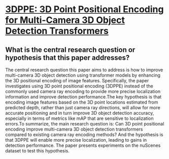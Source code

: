 # [3DPPE: 3D Point Positional Encoding for Multi-Camera 3D Object Detection   Transformers](https://arxiv.org/abs/2211.14710)

## What is the central research question or hypothesis that this paper addresses?

 The central research question this paper aims to address is how to improve multi-camera 3D object detection using transformer models by enhancing the 3D positional encoding of image features. Specifically, the paper investigates using 3D point positional encoding (3DPPE) instead of the commonly used camera ray encoding to provide more precise localization information and improve detection performance.The key hypothesis is that encoding image features based on the 3D point locations estimated from predicted depth, rather than just camera ray directions, will allow for more accurate positioning and in turn improve 3D object detection accuracy, especially in terms of metrics like mAP that are sensitive to localization errors.To summarize, the main research question is: Can 3D point positional encoding improve multi-camera 3D object detection transformers compared to existing camera ray encoding methods? And the hypothesis is that 3DPPE will enable more precise localization, leading to gains in detection performance. The paper presents experiments on the nuScenes dataset to test this hypothesis.

